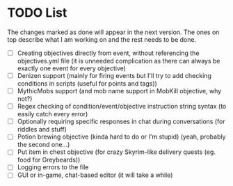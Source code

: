 # TODO List

The changes marked as done will appear in the next version. The ones on top describe what I am working on and the rest needs to be done.

* [ ] Creating objectives directly from event, without referencing the objectives.yml file (it is unneeded complication as there can always be exactly one event for every objective)
* [ ] Denizen support (mainly for firing events but I'll try to add checking conditions in scripts (useful for points and tags))
* [ ] MythicMobs support (and mob name support in MobKill objective, why not?)
* [ ] Regex checking of condition/event/objective instruction string syntax (to easily catch every error)
* [ ] Optionally requiring specific responses in chat during conversations (for riddles and stuff)
* [ ] Potion brewing objective (kinda hard to do or I'm stupid) (yeah, probably the second one...)
* [ ] Put item in chest objective (for crazy Skyrim-like delivery quests (eg. food for Greybeards))
* [ ] Logging errors to the file
* [ ] GUI or in-game, chat-based editor (it will take a while)
